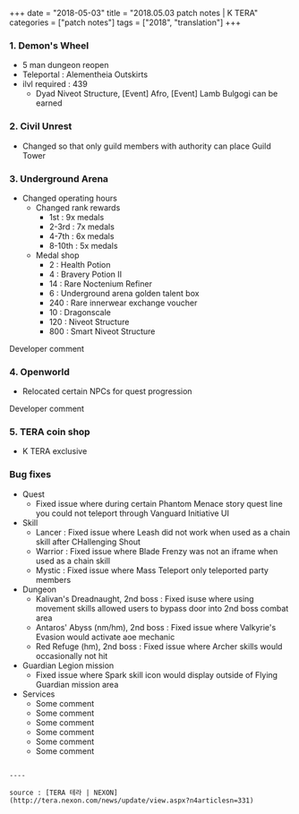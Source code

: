 +++
date = "2018-05-03"
title = "2018.05.03 patch notes | K TERA"
categories = ["patch notes"]
tags = ["2018", "translation"]
+++

### 1. Demon's Wheel
- 5 man dungeon reopen
- Teleportal : Alementheia Outskirts
- ilvl required : 439
  - Dyad Niveot Structure, [Event] Afro, [Event] Lamb Bulgogi can be earned

### 2. Civil Unrest
- Changed so that only guild members with authority can place Guild Tower

### 3. Underground Arena
- Changed operating hours
  - Changed rank rewards
    - 1st : 9x medals
    - 2-3rd : 7x medals
    - 4-7th : 6x medals
    - 8-10th : 5x medals
  - Medal shop
    - 2 : Health Potion
    - 4 : Bravery Potion II
    - 14 : Rare Noctenium Refiner
    - 6 : Underground arena golden talent box
    - 240 : Rare innerwear exchange voucher
    - 10 : Dragonscale
    - 120 : Niveot Structure
    - 800 : Smart Niveot Structure

Developer comment

### 4. Openworld
- Relocated certain NPCs for quest progression

Developer comment

### 5. TERA coin shop
- K TERA exclusive

### Bug fixes
- Quest
  - Fixed issue where during certain Phantom Menace story quest line you could not teleport through Vanguard Initiative UI
- Skill
  - Lancer : Fixed issue where Leash did not work when used as a chain skill after CHallenging Shout
  - Warrior : Fixed issue where Blade Frenzy was not an iframe when used as a chain skill
  - Mystic : Fixed issue where Mass Teleport only teleported party members
- Dungeon
  - Kalivan's Dreadnaught, 2nd boss : Fixed isuse where using movement skills allowed users to bypass door into 2nd boss combat area
  - Antaros' Abyss (nm/hm), 2nd boss : Fixed issue where Valkyrie's Evasion would activate aoe mechanic
  - Red Refuge (hm), 2nd boss : Fixed issue where Archer skills would occasionally not hit
- Guardian Legion mission
  - Fixed issue where Spark skill icon would display outside of Flying Guardian mission area
- Services
  - Some comment
  - Some comment
  - Some comment
  - Some comment
  - Some comment
  - Some comment
```

----

source : [TERA 테라 | NEXON](http://tera.nexon.com/news/update/view.aspx?n4articlesn=331)

